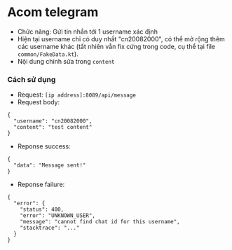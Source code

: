 # Acom telegram
- Chức năng: Gửi tin nhắn tới 1 username xác định
- Hiện tại username chỉ có duy nhất "cn20082000", có thể mở rộng thêm các username khác (tất nhiên vẫn fix cứng trong code, cụ thể tại file `common/FakeData.kt`).
- Nội dung chỉnh sửa trong `content`
### Cách sử dụng

- Request: `[ip address]:8089/api/message`
- Request body:
<pre>
<code>{
  "username": "cn20082000",
  "content": "test content"
}</code>
</pre>
- Reponse success:
<pre>
<code>{
  "data": "Message sent!"
}</code>
</pre>
- Reponse failure:
<pre>
<code>{
  "error": {
    "status": 400,
    "error": "UNKNOWN_USER",
    "message": "cannot find chat id for this username",
    "stacktrace": "..."
  }
}</code>
</pre>